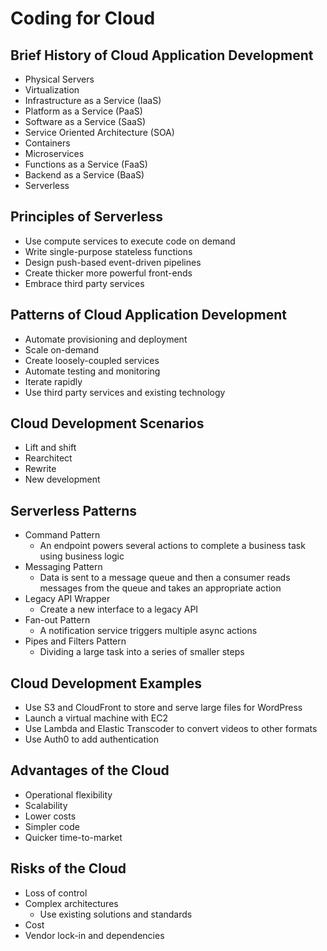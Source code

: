 # Coding for Cloud

## Brief History of Cloud Application Development

- Physical Servers
- Virtualization
- Infrastructure as a Service (IaaS)
- Platform as a Service (PaaS)
- Software as a Service (SaaS)
- Service Oriented Architecture (SOA)
- Containers
- Microservices
- Functions as a Service (FaaS)
- Backend as a Service (BaaS)
- Serverless

## Principles of Serverless

- Use compute services to execute code on demand
- Write single-purpose stateless functions
- Design push-based event-driven pipelines
- Create thicker more powerful front-ends
- Embrace third party services

## Patterns of Cloud Application Development

- Automate provisioning and deployment
- Scale on-demand
- Create loosely-coupled services
- Automate testing and monitoring
- Iterate rapidly
- Use third party services and existing technology

## Cloud Development Scenarios

- Lift and shift
- Rearchitect
- Rewrite
- New development

## Serverless Patterns

- Command Pattern
    - An endpoint powers several actions to complete a business task using business logic
- Messaging Pattern
    - Data is sent to a message queue and then a consumer reads messages from the queue and takes an appropriate action
- Legacy API Wrapper
    - Create a new interface to a legacy API
- Fan-out Pattern
    - A notification service triggers multiple async actions
- Pipes and Filters Pattern
    - Dividing a large task into a series of smaller steps

## Cloud Development Examples

- Use S3 and CloudFront to store and serve large files for WordPress
- Launch a virtual machine with EC2
- Use Lambda and Elastic Transcoder to convert videos to other formats
- Use Auth0 to add authentication

## Advantages of the Cloud

- Operational flexibility
- Scalability
- Lower costs
- Simpler code
- Quicker time-to-market

## Risks of the Cloud

- Loss of control
- Complex architectures
    - Use existing solutions and standards
- Cost
- Vendor lock-in and dependencies
